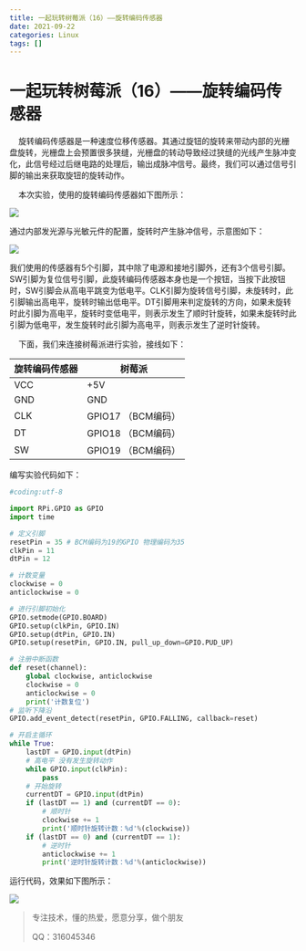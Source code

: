 ```yaml
---
title: 一起玩转树莓派（16）——旋转编码传感器
date: 2021-09-22
categories: Linux
tags: []
---
```

# 一起玩转树莓派（16）——旋转编码传感器

    旋转编码传感器是一种速度位移传感器。其通过旋钮的旋转来带动内部的光栅盘旋转，光栅盘上会预置很多狭缝，光栅盘的转动导致经过狭缝的光线产生脉冲变化，此信号经过后继电路的处理后，输出成脉冲信号。最终，我们可以通过信号引脚的输出来获取旋钮的旋转动作。

    本次实验，使用的旋转编码传感器如下图所示：

![](https://oscimg.oschina.net/oscnet/up-b57ce507431f8daf51fb8dd702a1234e5f1.png)

通过内部发光源与光敏元件的配置，旋转时产生脉冲信号，示意图如下：

![](https://oscimg.oschina.net/oscnet/up-9e00d5b56079599d2d62335ee99d2adbced.png)

我们使用的传感器有5个引脚，其中除了电源和接地引脚外，还有3个信号引脚。SW引脚为复位信号引脚，此旋转编码传感器本身也是一个按钮，当按下此按钮时，SW引脚会从高电平跳变为低电平。CLK引脚为旋转信号引脚，未旋转时，此引脚输出高电平，旋转时输出低电平。DT引脚用来判定旋转的方向，如果未旋转时此引脚为高电平，旋转时变低电平，则表示发生了顺时针旋转，如果未旋转时此引脚为低电平，发生旋转时此引脚为高电平，则表示发生了逆时针旋转。

    下面，我们来连接树莓派进行实验，接线如下：

| 旋转编码传感器 | 树莓派 |
| --- | --- |
| VCC | +5V |
| GND | GND |
| CLK | GPIO17 （BCM编码） |
| DT | GPIO18 （BCM编码） |
| SW | GPIO19 （BCM编码） |

编写实验代码如下：

```python
#coding:utf-8

import RPi.GPIO as GPIO
import time

# 定义引脚
resetPin = 35 # BCM编码为19的GPIO 物理编码为35
clkPin = 11
dtPin = 12

# 计数变量
clockwise = 0
anticlockwise = 0 

# 进行引脚初始化
GPIO.setmode(GPIO.BOARD)
GPIO.setup(clkPin, GPIO.IN)
GPIO.setup(dtPin, GPIO.IN)
GPIO.setup(resetPin, GPIO.IN, pull_up_down=GPIO.PUD_UP)

# 注册中断函数
def reset(channel):
    global clockwise, anticlockwise
    clockwise = 0
    anticlockwise = 0
    print('计数复位')
# 监听下降沿
GPIO.add_event_detect(resetPin, GPIO.FALLING, callback=reset)

# 开启主循环
while True:  
    lastDT = GPIO.input(dtPin)
    # 高电平 没有发生旋转动作
    while GPIO.input(clkPin):
        pass
    # 开始旋转
    currentDT = GPIO.input(dtPin)
    if (lastDT == 1) and (currentDT == 0):
        # 顺时针
        clockwise += 1
        print('顺时针旋转计数：%d'%(clockwise))
    if (lastDT == 0) and (currentDT == 1):
        # 逆时针
        anticlockwise += 1
        print('逆时针旋转计数：%d'%(anticlockwise))

```

运行代码，效果如下图所示：

![](https://oscimg.oschina.net/oscnet/up-691094862cb98cc7e8da708da0cd7c25cc8.png)

> 专注技术，懂的热爱，愿意分享，做个朋友
> 
> QQ：316045346
